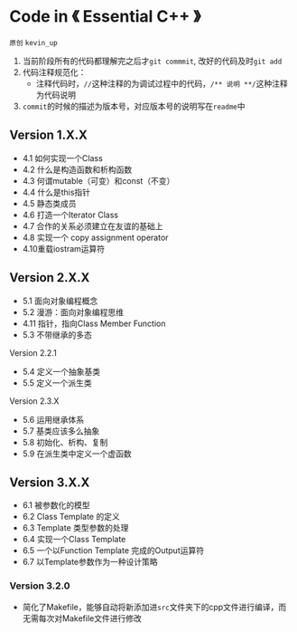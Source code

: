 # Code in 《 Essential C++ 》

`原创` `kevin_up`

1. 当前阶段所有的代码都理解完之后才`git commmit`, 改好的代码及时`git add` 
2. 代码注释规范化：
    - 注释代码时，`//`这种注释的为调试过程中的代码，`/** 说明 **/`这种注释为代码说明
3. `commit`的时候的描述为版本号，对应版本号的说明写在`readme`中

## Version 1.X.X

- 4.1 如何实现一个Class
- 4.2 什么是构造函数和析构函数
- 4.3 何谓mutable（可变）和const（不变）
- 4.4 什么是this指针
- 4.5 静态类成员
- 4.6 打造一个Iterator Class
- 4.7 合作的关系必须建立在友谊的基础上
- 4.8 实现一个 copy assignment operator
- 4.10重载iostram运算符

## Version 2.X.X

- 5.1 面向对象编程概念
- 5.2 漫游：面向对象编程思维
- 4.11 指针，指向Class Member Function
- 5.3 不带继承的多态

Version 2.2.1

- 5.4 定义一个抽象基类
- 5.5 定义一个派生类

Version 2.3.X

- 5.6 运用继承体系
- 5.7 基类应该多么抽象
- 5.8 初始化、析构、复制
- 5.9 在派生类中定义一个虚函数

## Version 3.X.X

- 6.1 被参数化的模型
- 6.2 Class Template 的定义
- 6.3 Template 类型参数的处理
- 6.4 实现一个Class Template 
- 6.5 一个以Function Template 完成的Output运算符
- 6.7 以Template参数作为一种设计策略

### Version 3.2.0
- 简化了Makefile，能够自动将新添加进`src`文件夹下的cpp文件进行编译，而无需每次对Makefile文件进行修改